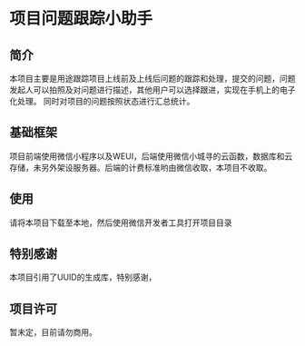 项目问题跟踪小助手
=================
## 简介

本项目主要是用途跟踪项目上线前及上线后问题的跟踪和处理，提交的问题，问题发起人可以拍照及对问题进行描述，其他用户可以选择跟进，实现在手机上的电子化处理。
同时对项目的问题按照状态进行汇总统计。

## 基础框架
项目前端使用微信小程序以及WEUI，后端使用微信小城寻的云函数，数据库和云存储，未另外架设服务器。后端的计费标准哟由微信收取，本项目不收取。

## 使用
请将本项目下载至本地，然后使用微信开发者工具打开项目目录

## 特别感谢
本项目引用了UUID的生成库，特别感谢，

## 项目许可

暂未定，目前请勿商用。



